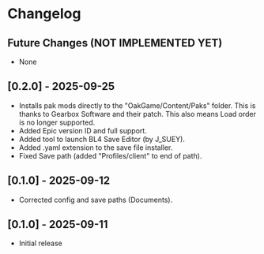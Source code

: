 # Changelog

## Future Changes (NOT IMPLEMENTED YET)

- None

## [0.2.0] - 2025-09-25

- Installs pak mods directly to the "OakGame/Content/Paks" folder. This is thanks to Gearbox Software and their patch. This also means Load order is no longer supported.
- Added Epic version ID and full support.
- Added tool to launch BL4 Save Editor (by J_SUEY).
- Added .yaml extension to the save file installer.
- Fixed Save path (added "Profiles/client" to end of path).

## [0.1.0] - 2025-09-12

- Corrected config and save paths (Documents).

## [0.1.0] - 2025-09-11

- Initial release
